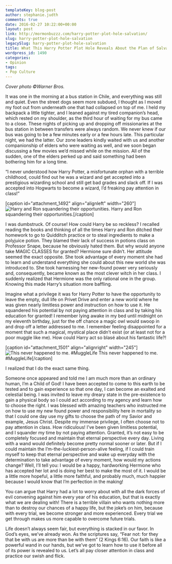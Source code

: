 ```yaml
---
templateKey: blog-post
author: stephanie.judth
comments: true
date: 2016-02-27 10:22:00+00:00
layout: post
link: http://mormonbuzzz.com/harry-potter-plot-hole-salvation/
slug: harry-potter-plot-hole-salvation
legacySlug: harry-potter-plot-hole-salvation
title: What This Harry Potter Plot Hole Reveals About the Plan of Salvation
wordpress_id: 1490
categories:
- Opinion
tags:
- Pop Culture
---
```


_Cover photo ©Warner Bros._

It was one in the morning at a bus station in Chile, and everything was still and quiet. Even the street dogs seem more subdued, I thought as I moved my foot out from underneath one that had collapsed on top of me. I held my backpack a little tighter, and I leaned against my tired companion’s head, which rested on my shoulder, as the third hour of waiting for my bus came to a close. These nights of picking up and dropping off missionaries at the bus station in between transfers were always random. We never knew if our bus was going to be a few minutes early or a few hours late. This particular night, we had the latter. Our zone leaders kindly waited with us and another companionship of elders who were waiting as well, and we soon began discussing a few movies we’d missed while on the mission. All of the sudden, one of the elders perked up and said something had been bothering him for a long time.

“I never understood how Harry Potter, a misfortunate orphan with a terrible childhood, could find out he was a wizard and get accepted into a prestigious wizarding school and still get bad grades and slack off. If I was accepted into Hogwarts to become a wizard, I’d freaking pay attention in class!”

[caption id="attachment_1492" align="alignleft" width="260"]![Harry and Ron squandering their opportunities.](/img/hittingron.gif) Harry and Ron squandering their opportunities.[/caption]

I was dumbstruck. Of course! How could Harry be so reckless? I recalled reading the books and thinking of all the times Harry and Ron ditched their homework to go to Quidditch practice or to steal ingredients to make a polyjuice potion. They blamed their lack of success in potions class on Professor Snape, because he obviously hated them. But why would anyone take MAGIC CLASSES for granted? Hermione sure didn’t. Her attitude seemed the exact opposite. She took advantage of every moment she had to learn and understand everything she could about this new world she was introduced to. She took harnessing her new-found power very seriously and, consequently, became known as the most clever witch in her class. I suddenly realized that Hermione was the only rational one in the group. Knowing this made Harry’s situation more baffling.

Imagine what a privilege it was for Harry Potter to have the opportunity to leave the empty, dull life on Privet Drive and enter a new world where he was given nearly limitless power and instruction on how to use it. He squandered his potential by not paying attention in class and by taking his education for granted! I remember lying awake in my bed until midnight on my eleventh birthday, just for the off chance a magic owl would swoop in and drop off a letter addressed to me. I remember feeling disappointed for a moment that such a magical, mystical place didn’t exist (or at least not for a poor muggle like me). How could Harry act so blasé about his fantastic life?!

[caption id="attachment_1501" align="alignright" width="245"]![This never happened to me. #MuggleLife](/img/Letters.gif) This never happened to me. #MuggleLife[/caption]

I realized that I do the exact same thing.

Someone once appeared and told me I am much more than an ordinary human, I’m a Child of God! I have been accepted to come to this earth to be tested and to gain experience so that one day, I can become an exalted and celestial being. I was invited to leave my dreary state in the pre-existence to gain a physical body so I could act according to my agency and learn how to choose the right. I was blessed with amazing teachers who instructed me on how to use my new found power and responsibility here in mortality so that I could one day use my gifts to choose the path of my Savior and example, Jesus Christ. Despite my immense privilege, I often choose not to pay attention in class. How ridiculous! I’ve been given limitless potential, and I squander my time by not paying attention. Granted, it’s not easy to be completely focused and maintain that eternal perspective every day. Living with a wand would definitely become pretty normal sooner or later. But if I could maintain the I’m-the-luckiest-person-alive feeling, if I could train myself to keep that eternal perspective and wake up everyday with the determination to take advantage of every moment, how would my actions change? Well, I’ll tell you: I would be a happy, hardworking Hermione who has accepted her lot and is doing her best to make the most of it. I would be a little more hopeful, a little more faithful, and probably much, much happier because I would know that I’m perfection in the making!

You can argue that Harry had a lot to worry about with all the dark forces of evil convening against him every year of his education, but that is exactly what we are dealing with! There is a terrible villain who wants nothing more than to destroy our chances of a happy life, but the joke’s on him, because with every trial, we become stronger and more experienced. Every trial we get through makes us more capable to overcome future trials.

Life doesn’t always seem fair, but everything is stacked in our favor. In God’s eyes, we’ve already won. As the scriptures say, “Fear not: for they that be with us are more than be with them” (2 Kings 6:16). Our faith is like a powerful wand in our hands, but we’ve got to learn how to use it before all of its power is revealed to us. Let’s all pay closer attention in class and practice our swish and flick.

